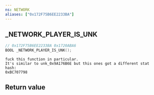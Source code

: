 ```yaml
---
ns: NETWORK
aliases: ["0x172F75B6EE2233BA"]
---
```

## _NETWORK_PLAYER_IS_UNK

```c
// 0x172F75B6EE2233BA 0x1720ABA6
BOOL _NETWORK_PLAYER_IS_UNK();
```

```
fuck this function in particular.  
It's similar to unk_0x9A176B6E but this ones got a different stat hash:  
0xBC707798  
```

## Return value
